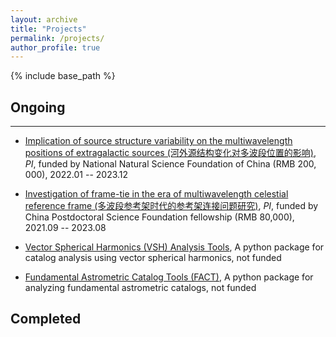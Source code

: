 ```yaml
---
layout: archive
title: "Projects"
permalink: /projects/
author_profile: true
---
```


{% include base_path %}

## Ongoing 
---

* [Implication of source structure variability on the multiwavelength positions of extragalactic sources (河外源结构变化对多波段位置的影响)](/projects/project-nsfc-2021.html), *PI*, funded by National Natural Science Foundation of China (RMB 200, 000), 2022.01 -- 2023.12

* [Investigation of frame-tie in the era of multiwavelength celestial reference frame (多波段参考架时代的参考架连接问题研究)](/projects/project-postdoc-2021.html), *PI*, funded by China Postdoctoral Science Foundation fellowship (RMB 80,000), 2021.09 -- 2023.08

* [Vector Spherical Harmonics (VSH) Analysis Tools](https://pypi.org/project/vsh-tools/), A python package for catalog analysis using vector spherical harmonics, not funded

* [Fundamental Astrometric Catalog Tools (FACT)](https://pypi.org/project/fact4astro/), A python package for analyzing fundamental astrometric catalogs, not funded

## Completed

